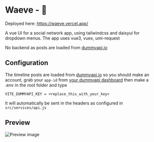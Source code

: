 # Waeve - 🌊 

Deployed here: https://waeve.vercel.app/

A vue UI for a social network app, using tailwindcss and daisyui for dropdown menus.
The app uses vue3, vuex, umi-request

No backend as posts are loaded from [dummyapi.io](https://dummyapi.io/)

## Configuration
The timeline posts are loaded from [dummyapi.io](https://dummyapi.io/) so you should make an account, grab your ```app-id``` from [your dummyapi dashboard](https://dummyapi.io/account) then make a .env in the root folder and type
```
VITE_DUMMYAPI_KEY = <replace_this_with_your_key>
```

It will automatically be sent in the headers as configured in ```src/services/api.js```

## Preview
![Preview image](https://i.imgur.com/E9BDRY6.png)
